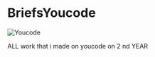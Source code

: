 # BriefsYoucode


![Youcode](https://www.rekrute.com/rekrute/file/jobOfferLogo/jobOfferId/84069)

ALL work that i made on youcode on 2 nd YEAR
